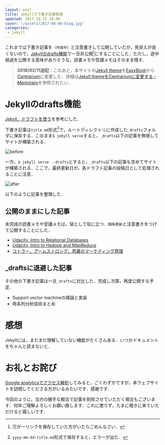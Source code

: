 ```yaml
---
layout: post
title: Jekyllで下書き記事管理
updated: 2017-10-25 20:00
cover: "/assets/2017-08-06-blog.jpg"
categories:
 - jekyll
---
```


これまでは下書き記事を`（作成中）`と注意書きして公開していたが，見栄えが良くないので，[Jekyllのdrafts機能](http://jekyllrb-ja.github.io/docs/drafts/)で一旦非公開[^1]にすることにした．ただし，途中経過を公開する意味がありそうな，読書メモや受講メモはそのまま残す．

> **2018/02/11追記**：このあと，本サイトの[Jekyll theme](http://jekyllthemes.org/)を[EasyBook](https://github.com/laobubu/jekyll-theme-EasyBook)から[Centrarium](https://github.com/bencentra/centrarium)に変更した．詳細は[Jekyll themeをCentrariumに変更する - Memotaro](https://haltaro.github.io/2018/02/11/theme-change)を参照されたい．

[^1]: 万が一リンクを保存していた方がいたらごめんなさい．

# Jekyllのdrafts機能

[Jekyll，ドラフトを使う](http://jekyllrb-ja.github.io/docs/drafts/)を参考にした．

下書き記事は`title.md`形式[^2]で，ルートディレクトリに作成した`_drafts`フォルダに保存する．このまま`$ jekyll serve`すると，`_drafts`以下の記事を無視してサイトが構築される．

[^2]: `yyyy-mm-dd-title.md`形式で保存すると，エラーが出た．

![before]({{site.baseurl}}/assets/2017-10-25-jekyll-before.png)

一方，`$ jekyll serve --drafts`とすると，`_drafts`以下の記事も含めてサイトが構築される．ここで，最終更新日が，各ドラフト記事の投稿日として処理されることに注意．

![after]({{site.baseurl}}/assets/2017-10-25-jekyll-after.png)

以下のように記事を整理した．

## 公開のままにした記事

未完成の読書メモや受講メモは，栞として役に立つ．`随時更新`と注意書きをつけて公開することにした．

* [Udacity, Intro to Relational Databases](https://haltaro.github.io/2017/08/10/udacity-rdb)
* [Udacity, Intro to Hadoop and MapReduce](https://haltaro.github.io/2017/08/13/udacity-hadoop)
* [コトラー，アームストロング，恩藏のマーケティング原理](https://haltaro.github.io/2017/10/15/marketing)

## \_draftsに退避した記事

その他の下書き記事は一旦`_drafts`に対比した．完成し次第，再度公開する予定．

* Support vector machineの理論と実装
* 時系列分析技術まとめ

# 感想

Jekyllには，まだまだ理解していない機能がたくさんある．いつかドキュメントをちゃんと読まないと．

# お礼とお詫び

[Google analyticsでアクセス解析](https://haltaro.github.io/2017/08/04/set-google-analytics)してみると，ごくわずかですが，本ウェブサイトを訪問してくださる方がいるみたいです．感謝です．

今回のように，当方の勝手な都合で記事を削除させていただく場合もございます．何卒ご理解よろしくお願い致します．これに懲りず，たまに覗きに来ていただけると嬉しいです．
